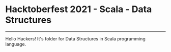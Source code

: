 # Hacktoberfest 2021 - Scala - Data Structures
___
Hello Hackers! It's folder for Data Structures in Scala programming language.